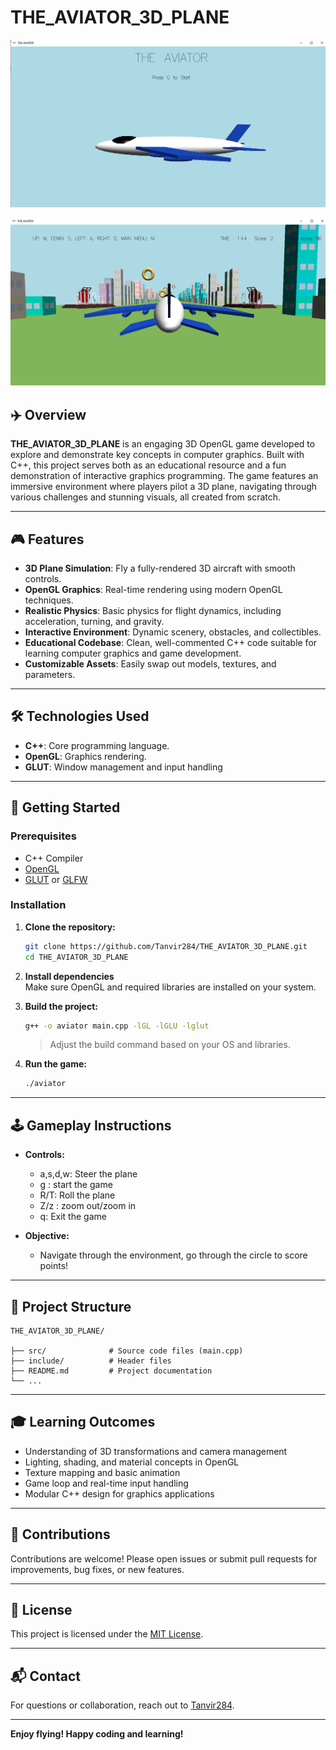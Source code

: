 # THE_AVIATOR_3D_PLANE

![The Aviator 3D Plane Home page ](https://github.com/Tanvir284/THE_AVIATOR_3D_PLANE/blob/main/image2.png) 

![The Surface with The Shaheed Minar ](https://github.com/Tanvir284/THE_AVIATOR_3D_PLANE/blob/main/image3.png) 
## ✈️ Overview

**THE_AVIATOR_3D_PLANE** is an engaging 3D OpenGL game developed to explore and demonstrate key concepts in computer graphics. Built with C++, this project serves both as an educational resource and a fun demonstration of interactive graphics programming. The game features an immersive environment where players pilot a 3D plane, navigating through various challenges and stunning visuals, all created from scratch.

---

## 🎮 Features

- **3D Plane Simulation**: Fly a fully-rendered 3D aircraft with smooth controls.
- **OpenGL Graphics**: Real-time rendering using modern OpenGL techniques.
- **Realistic Physics**: Basic physics for flight dynamics, including acceleration, turning, and gravity.
- **Interactive Environment**: Dynamic scenery, obstacles, and collectibles.
- **Educational Codebase**: Clean, well-commented C++ code suitable for learning computer graphics and game development.
- **Customizable Assets**: Easily swap out models, textures, and parameters.

---

## 🛠️ Technologies Used

- **C++**: Core programming language.
- **OpenGL**: Graphics rendering.
- **GLUT**: Window management and input handling 
---

## 🚀 Getting Started

### Prerequisites

- C++ Compiler
- [OpenGL](https://www.opengl.org/)
- [GLUT](https://www.opengl.org/resources/libraries/glut/) or [GLFW](https://www.glfw.org/) 



### Installation

1. **Clone the repository:**
   ```bash
   git clone https://github.com/Tanvir284/THE_AVIATOR_3D_PLANE.git
   cd THE_AVIATOR_3D_PLANE
   ```

2. **Install dependencies**  
   Make sure OpenGL and required libraries are installed on your system.

3. **Build the project:**
   ```bash
   g++ -o aviator main.cpp -lGL -lGLU -lglut
   ```
   > Adjust the build command based on your OS and libraries.

4. **Run the game:**
   ```bash
   ./aviator
   ```

---

## 🕹️ Gameplay Instructions

- **Controls:**
  -  a,s,d,w: Steer the plane
  - g : start the game 
  - R/T: Roll the plane
  - Z/z : zoom out/zoom in
  - q: Exit the game

- **Objective:**
  - Navigate through the environment, go through the circle  to score points!

---

## 📁 Project Structure

```
THE_AVIATOR_3D_PLANE/

├── src/              # Source code files (main.cpp)
├── include/          # Header files
├── README.md         # Project documentation
└── ...
```

---

## 🎓 Learning Outcomes

- Understanding of 3D transformations and camera management
- Lighting, shading, and material concepts in OpenGL
- Texture mapping and basic animation
- Game loop and real-time input handling
- Modular C++ design for graphics applications

---

## 🙌 Contributions

Contributions are welcome! Please open issues or submit pull requests for improvements, bug fixes, or new features.

---

## 📄 License

This project is licensed under the [MIT License](LICENSE).

---

## 📬 Contact

For questions or collaboration, reach out to [Tanvir284](https://github.com/Tanvir284).

---

**Enjoy flying! Happy coding and learning!**
